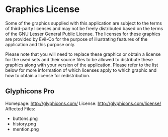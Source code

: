 Graphics License
================
Some of the graphics supplied with this application are subject to the terms of third-party licenses and may not be
freely distributed based on the terms of the GNU Lesser General Public License. The licenses for these graphics are
provided by Evil-Co for the purpose of illustrating features of the application and this purpose only.

Please note that you will need to replace these graphics or obtain a license for the used sets and their source files
to be allowed to distribute these graphics along with your version of the application. Please refer to the list below
for more information of which licenses apply to which graphic and how to obtain a license for redistribution.

Glyphicons Pro
--------------
Homepage: http://glyphicons.com/
License: http://glyphicons.com/license/
Affected Files:
* buttons.png
* history.png
* mention.png